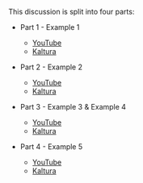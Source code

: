 This discussion is split into four parts:

  - Part 1 - Example 1
    - [YouTube](https://youtu.be/S621DoeyQ_c)
    - [Kaltura](https://odumedia.mediaspace.kaltura.com/media/CS+330+-+Java+-+Well+Defined+Interfaces+-+Part+1/1_80eye44z)

  - Part 2 - Example 2
    - [YouTube](https://youtu.be/IKr2ORDdDzo)
    - [Kaltura](https://odumedia.mediaspace.kaltura.com/media/CS+330+-+Java+-+Well+Defined+Interfaces+-+Part+2/1_2qt9mkza)

  - Part 3 - Example 3 & Example 4
    - [YouTube](https://youtu.be/fYFxK7DU1R4)
    - [Kaltura](https://odumedia.mediaspace.kaltura.com/media/CS+330+-+Java+-+Well+Defined+Interfaces+-+Part+3/1_6aqc1rjb)

  - Part 4 - Example 5
    - [YouTube](https://youtu.be/KLa-PoKQICk)
    - [Kaltura](https://odumedia.mediaspace.kaltura.com/media/CS+330+-+Java+-+Well+Defined+Interfaces+-+Part+4/1_on6m9buz)
